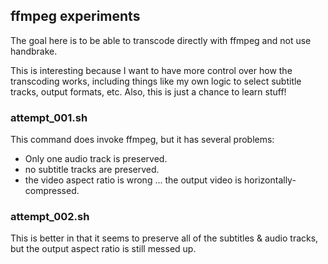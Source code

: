 ## ffmpeg experiments

The goal here is to be able to transcode directly with ffmpeg and not use handbrake.

This is interesting because I want to have more control over how the transcoding works, including things like my own logic to select subtitle tracks, output formats, etc.  Also, this is just a chance to learn stuff!

### attempt_001.sh

This command does invoke ffmpeg, but it has several problems:
- Only one audio track is preserved.
- no subtitle tracks are preserved.
- the video aspect ratio is wrong ... the output video is horizontally-compressed.

### attempt_002.sh

This is better in that it seems to preserve all of the subtitles & audio tracks, but the output aspect ratio is still messed up.
